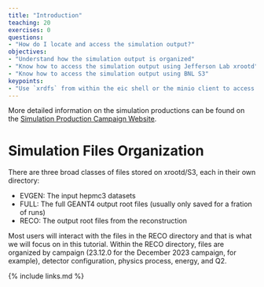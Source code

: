 ```yaml
---
title: "Introduction"
teaching: 20
exercises: 0
questions:
- "How do I locate and access the simulation output?"
objectives:
- "Understand how the simulation output is organized"
- "Know how to access the simulation output using Jefferson Lab xrootd"
- "Know how to access the simulation output using BNL S3"
keypoints:
- "Use `xrdfs` from within the eic shell or the minio client to access simulation files"
---
```

More detailed information on the simulation productions can be found on the [Simulation Production Campaign Website](https://eic.github.io/epic-prod/). 

# Simulation Files Organization

There are three broad classes of files stored on xrootd/S3, each in their own directory:
- EVGEN: The input hepmc3 datasets
- FULL: The full GEANT4 output root files (usually only saved for a fration of runs)
- RECO: The output root files from the reconstruction

Most users will interact with the files in the RECO directory and that is what we will focus on in this tutorial. Within the RECO directory, files are organized by campaign (23.12.0 for the December 2023 campaign, for example), detector configuration, physics process, energy, and Q2. 

{% include links.md %}

